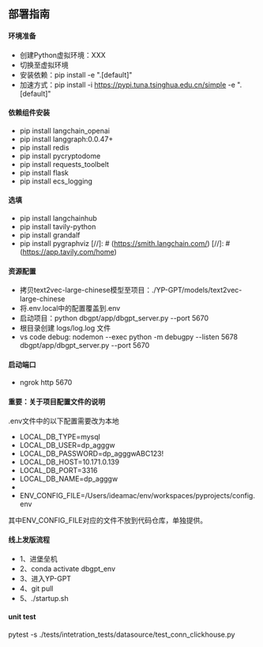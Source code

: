 ## 部署指南



#### 环境准备
* 创建Python虚拟环境：XXX
* 切换至虚拟环境
* 安装依赖：pip install -e ".[default]"
* 加速方式：pip install -i https://pypi.tuna.tsinghua.edu.cn/simple -e ".[default]"


#### 依赖组件安装
* pip install langchain_openai
* pip install langgraph:0.0.47+
* pip install redis
* pip install pycryptodome
* pip install requests_toolbelt
* pip install flask
* pip install ecs_logging


#### 选填
* pip install langchainhub
* pip install tavily-python
* pip install grandalf
* pip install pygraphviz
[//]: # (https://smith.langchain.com/)
[//]: # (https://app.tavily.com/home)


#### 资源配置
* 拷贝text2vec-large-chinese模型至项目：./YP-GPT/models/text2vec-large-chinese
* 将.env.local中的配置覆盖到.env
* 启动项目：python dbgpt/app/dbgpt_server.py --port 5670
* 根目录创建 logs/log.log 文件
* vs code debug: nodemon --exec python -m debugpy --listen 5678 dbgpt/app/dbgpt_server.py --port 5670

#### 启动端口
* ngrok http 5670


#### 重要：关于项目配置文件的说明
.env文件中的以下配置需要改为本地
* LOCAL_DB_TYPE=mysql
* LOCAL_DB_USER=dp_agggw
* LOCAL_DB_PASSWORD=dp_agggwABC123!
* LOCAL_DB_HOST=10.171.0.139
* LOCAL_DB_PORT=3316
* LOCAL_DB_NAME=dp_agggw
* 
* ENV_CONFIG_FILE=/Users/ideamac/env/workspaces/pyprojects/config.env

其中ENV_CONFIG_FILE对应的文件不放到代码仓库，单独提供。

#### 线上发版流程
* 1、进堡垒机
* 2、conda activate dbgpt_env
* 3、进入YP-GPT
* 4、git pull
* 5、./startup.sh



#### unit test

pytest -s ./tests/intetration_tests/datasource/test_conn_clickhouse.py